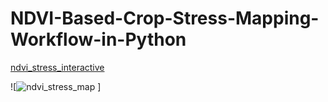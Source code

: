 # NDVI-Based-Crop-Stress-Mapping-Workflow-in-Python

[ndvi_stress_interactive](ndvi_stress_interactive.html)

![![ndvi_stress_map](https://github.com/user-attachments/assets/93ffe65c-d038-49a9-80f1-5f4797714d71)
]
